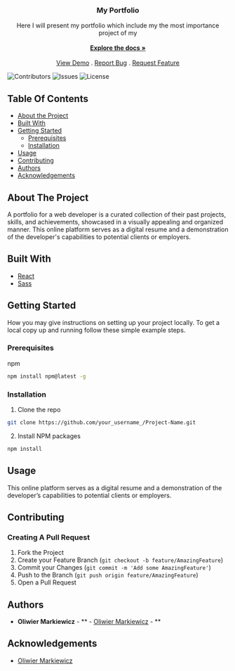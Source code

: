 <br/>
<p align="center">
  <h3 align="center">My Portfolio</h3>

  <p align="center">
    Here I will present my portfolio which include my the most importance project of my
    <br/>
    <br/>
    <a href="https://github.com/ol1mowski/Portfolio.Oliwier.Markiewicz"><strong>Explore the docs »</strong></a>
    <br/>
    <br/>
    <a href="https://github.com/ol1mowski/Portfolio.Oliwier.Markiewicz">View Demo</a>
    .
    <a href="https://github.com/ol1mowski/Portfolio.Oliwier.Markiewicz/issues">Report Bug</a>
    .
    <a href="https://github.com/ol1mowski/Portfolio.Oliwier.Markiewicz/issues">Request Feature</a>
  </p>
</p>

![Contributors](https://img.shields.io/github/contributors/ol1mowski/Portfolio.Oliwier.Markiewicz?color=dark-green) ![Issues](https://img.shields.io/github/issues/ol1mowski/Portfolio.Oliwier.Markiewicz) ![License](https://img.shields.io/github/license/ol1mowski/Portfolio.Oliwier.Markiewicz) 

## Table Of Contents

* [About the Project](#about-the-project)
* [Built With](#built-with)
* [Getting Started](#getting-started)
  * [Prerequisites](#prerequisites)
  * [Installation](#installation)
* [Usage](#usage)
* [Contributing](#contributing)
* [Authors](#authors)
* [Acknowledgements](#acknowledgements)

## About The Project

A portfolio for a web developer is a curated collection of their past projects, skills, and achievements, showcased in a visually appealing and organized manner. This online platform serves as a digital resume and a demonstration of the developer's capabilities to potential clients or employers.

## Built With



* [React](https://react.dev/)
* [Sass](https://sass-lang.com/)

## Getting Started

How you may give instructions on setting up your project locally.
To get a local copy up and running follow these simple example steps.

### Prerequisites


npm

```sh
npm install npm@latest -g
```

### Installation


1. Clone the repo

```sh
git clone https://github.com/your_username_/Project-Name.git
```

2. Install NPM packages

```sh
npm install
```

## Usage

This online platform serves as a digital resume and a demonstration of the developer’s capabilities to potential clients or employers.

## Contributing



### Creating A Pull Request

1. Fork the Project
2. Create your Feature Branch (`git checkout -b feature/AmazingFeature`)
3. Commit your Changes (`git commit -m 'Add some AmazingFeature'`)
4. Push to the Branch (`git push origin feature/AmazingFeature`)
5. Open a Pull Request

## Authors

* **Oliwier Markiewicz** - ** - [Oliwier Markiewicz](https://github.com/ol1mowski/) - **

## Acknowledgements

* [Oliwier Markiewicz](https://github.com/ol1mowski/)
